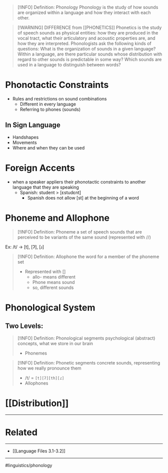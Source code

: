 
> [!INFO] Definition: Phonology
>  Phonology is the study of how sounds are organized within a language and how they interact with each other. 


> [!WARNING] DIFFERENCE from [[PHONETICS]]
>  Phonetics is the study of speech sounds as physical entities: how they are produced in the vocal tract, what their articulatory and acoustic properties are, and how they are interpreted. Phonologists ask the following kinds of questions: What is the organization of sounds in a given language? Within a language, are there particular sounds whose distribution with regard to other sounds is predictable in some way? Which sounds are used in a language to distinguish between words?

# Phonotactic Constraints
- Rules and restrictions on sound combinations
	- Different in every language
	- Referring to phones (sounds)

## In Sign Language
- Handshapes
- Movements
- Where and when they can be used

# Foreign Accents
- when a speaker appliers their phonotactic constraints to another language that they are speaking
	- Spanish: student > [ɛstudɛnt]
		- Spanish does not allow [st] at the beginning of a word

# Phoneme and Allophone 

> [!INFO] Definition: Phoneme
> a set of speech sounds that are perceived to be variants of the same sound (represented with //)

Ex: /t/ -> [t], [ʔ], [ɹ]


> [!INFO] Definition: Allophone
> the word for a member of the phoneme set
> - Represented with []
> 	- allo- means different
> 	- Phone means sound
> 	- so, different sounds

# Phonological System
## Two Levels:

> [!INFO] Definition: Phonological segments
> psychological (abstract) concepts, what we store in our brain
> - Phonemes

> [!INFO] Definition: Phonetic segments
> concrete sounds, representing how we really pronounce them
> - /t/ = `[t][ʔ][th][ɾ]`
> - Allophones

# [[Distribution]]




---
# Related
---
- [[Language Files 3.1-3.2]]
---

#linguistics/phonology 